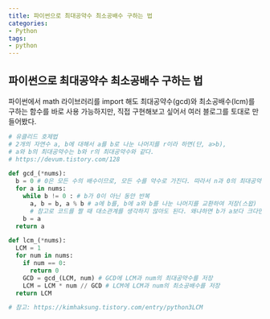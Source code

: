 ```yaml
---
title: 파이썬으로 최대공약수 최소공배수 구하는 법
categories:
- Python
tags:
- python
---
```


## 파이썬으로 최대공약수 최소공배수 구하는 법
파이썬에서 math 라이브러리를 import 해도 최대공약수(gcd)와 최소공배수(lcm)를 구하는 함수를 바로 사용 가능하지만, 직접 구현해보고 싶어서 여러 블로그를 토대로 만들어봤다.

```python
# 유클리드 호제법
# 2개의 자연수 a, b에 대해서 a를 b로 나눈 나머지를 r이라 하면(단, a>b),
# a와 b의 최대공약수는 b와 r의 최대공약수와 같다.
# https://devum.tistory.com/128

def gcd_(*nums):
  b = 0 # 0은 모든 수의 배수이므로, 모든 수를 약수로 가진다. 따라서 n과 0의 최대공약수는 n이다. https://maramarathon.tistory.com/54
  for a in nums:
    while b != 0 : # b가 0이 아닌 동안 반복
      a, b = b, a % b # a에 b를, b에 a와 b를 나눈 나머지를 교환하여 저장(스왑)
      # 참고로 코드를 짤 때 대소관계를 생각하지 않아도 된다. 왜냐하면 b가 a보다 크다면 첫번째 사이클에서 a와 b가 서로 바뀌기 때문이다.
    b = a
  return a

def lcm_(*nums):
  LCM = 1
  for num in nums:
    if num == 0:
      return 0
    GCD = gcd_(LCM, num) # GCD에 LCM과 num의 최대공약수를 저장
    LCM = LCM * num // GCD # LCM에 LCM과 num의 최소공배수를 저장
  return LCM

# 참고: https://kimhaksung.tistory.com/entry/python3LCM
```

